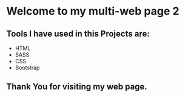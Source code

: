 # Welcome to my multi-web page 2
## Tools I have used in this Projects are:
- HTML
- SASS
- CSS
- Bootstrap
## Thank You for visiting my web page. 